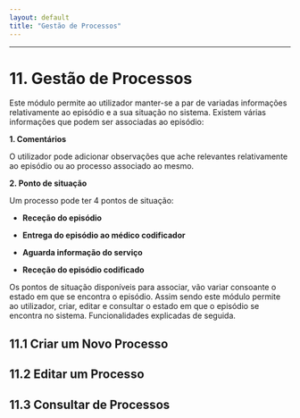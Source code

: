 ```yaml
---
layout: default
title: "Gestão de Processos"
---
```



---

# 11. Gestão de Processos
<div id="gestaoProcessosCod"></div>

Este módulo permite ao utilizador manter-se a par de variadas informações relativamente ao episódio e a sua situação no sistema.
Existem várias informações que podem ser associadas ao episódio:


**1. Comentários**

O utilizador pode adicionar observações que ache relevantes relativamente ao episódio ou ao processo associado ao mesmo.
 
**2. Ponto de situação**

Um processo pode ter 4 pontos de situação:


* **Receção do episódio**

* **Entrega do episódio ao médico codificador**

* **Aguarda informação do serviço**

* **Receção do episódio codificado**


Os pontos de situação disponíveis para associar, vão variar consoante o estado em que se encontra o episódio.
Assim sendo este módulo permite ao utilizador, criar, editar e consultar o estado em que o episódio se encontra no sistema. Funcionalidades explicadas de seguida.

## 11.1 Criar um Novo Processo
<div id="criarGestaoProcessosCod"></div>


## 11.2 Editar um Processo
<div id="editarGestaoProcessosCod"></div>


## 11.3 Consultar de Processos
<div id="consultarGestaoProcessosCod"></div>



